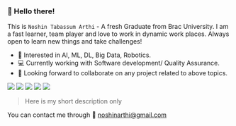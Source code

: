 ### 👋 Hello there! 

This is `Noshin Tabassum Arthi` - A fresh Graduate from Brac University. I am a fast learner, team player and love to work in dynamic work places. Always open to learn new things and take challenges!


- 🤖 Interested in AI, ML, DL, Big Data, Robotics. 
- 💻 Currently working with Software development/ Quality Assurance.
- 🤝 Looking forward to collaborate on any project related to above topics.

![](https://img.shields.io/badge/web-java/springboot/hibernate-red)
![](https://img.shields.io/badge/web-js/fastapi/mongodb-yellow)
![](https://img.shields.io/badge/os-windows/linux-green)
![](https://img.shields.io/badge/algortihms-java-purple)
![](https://img.shields.io/badge/ml-python-blue)

>Here is my short description only  

You can contact me through :e-mail: noshinarthi@gmail.com
